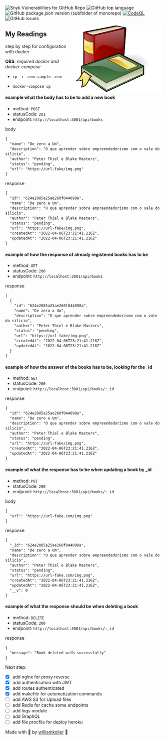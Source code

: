 ![Snyk Vulnerabilities for GitHub Repo](https://img.shields.io/snyk/vulnerabilities/github/williamkoller/my-readings)
![GitHub top language](https://img.shields.io/github/languages/top/williamkoller/my-readings)
![GitHub package.json version (subfolder of monorepo)](https://img.shields.io/github/package-json/v/williamkoller/my-readings)
[![CodeQL](https://github.com/williamkoller/my-readings/workflows/CodeQL/badge.svg)](https://github.com/williamkoller/my-readings/actions?query=workflow%3ACodeQL)
![GitHub issues](https://img.shields.io/github/issues/williamkoller/my-readings)

<img src="./img/books.png" height="220" width="290" align="right"/>

## My Readings

step by step for configuration with docker

**OBS**: *required docker and docker-compose*

- `cp -r .env.sample .env`

- `docker-compose up`

#### example what the body has to be to add a new book
- method: `POST`
- statusCode: `201`
- endpoint: `http://localhost:3001/api/books`

body
```
{
  "name": "De zero a Um",
  "description": "O que aprender sobre empreendedorismo com o vale do silicio",
  "author": "Peter Thiel e Blake Masters",
  "status": "pending",
  "url": "https://url-fake/img.png"
}
```
response
```
{
  "id": "624e2085a25ae260f044098a",
  "name": "De zero a Um",
  "description": "O que aprender sobre empreendedorismo com o vale do silicio",
  "author": "Peter Thiel e Blake Masters",
  "status": "pending",
  "url": "https://url-fake/img.png",
  "createdAt": "2022-04-06T23:21:41.216Z",
  "updatedAt": "2022-04-06T23:21:41.216Z"
}
```

#### example of how the response of already registered books has to be
- method: `GET`
- statusCode: `200`
- endpoint: `http://localhost:3001/api/books`

response
```
[
  {
    "id": "624e2085a25ae260f044098a",
    "name": "De zero a Um",
    "description": "O que aprender sobre empreendedorismo com o vale do silicio",
    "author": "Peter Thiel e Blake Masters",
    "status": "pending",
    "url": "https://url-fake/img.png",
    "createdAt": "2022-04-06T23:21:41.216Z",
    "updatedAt": "2022-04-06T23:21:41.216Z"
  }
]
```

#### example of how the answer of the books has to be, looking for the _id
- method: `GET`
- statusCode: `200`
- endpoint: `http://localhost:3001/api/books/:_id`

response
```
{
  "id": "624e2085a25ae260f044098a",
  "name": "De zero a Um",
  "description": "O que aprender sobre empreendedorismo com o vale do silicio",
  "author": "Peter Thiel e Blake Masters",
  "status": "pending",
  "url": "https://url-fake/img.png",
  "createdAt": "2022-04-06T23:21:41.216Z",
  "updatedAt": "2022-04-06T23:21:41.216Z"
}
```

#### example of what the response has to be when updating a book by _id
- method: `PUT`
- statusCode: `200`
- endpoint: `http://localhost:3001/api/books/:_id`

body
```
{
  "url": "https://url-fake.com/img.png"
}
```
response
```
{
  "_id": "624e2085a25ae260f044098a",
  "name": "De zero a Um",
  "description": "O que aprender sobre empreendedorismo com o vale do silicio",
  "author": "Peter Thiel e Blake Masters",
  "status": "pending",
  "url": "https://url-fake.com/img.png",
  "createdAt": "2022-04-06T23:21:41.216Z",
  "updatedAt": "2022-04-06T23:21:41.216Z",
  "__v": 0
}
```

#### example of what the response should be when deleting a book
- method: `DELETE`
- statusCode: `200`
- endpoint: `http://localhost:3001/api/books/:_id`

response
```
{
  "message": "Book deleted with successfully"
}
```

Next step:
- [x] add nginx for proxy reverse
- [x] add authentication with JWT
- [x] add routes authenticated
- [x] add makefile for automatization commands
- [ ] add AWS S3 for Upload files
- [ ] add Redis for cache some endpoints
- [ ] add logs module
- [ ] add GraphQL
- [ ] add file procfile for deploy heroku

Made with 🖤 by [williamkoller](https://github.com/williamkoller) :wave: